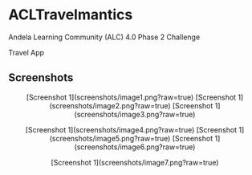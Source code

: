 # ACLTravelmantics
Andela Learning Community (ALC) 4.0 Phase 2 Challenge

Travel App


## Screenshots
<p align="center">
[Screenshot 1](screenshots/image1.png?raw=true)
[Screenshot 1](screenshots/image2.png?raw=true)
[Screenshot 1](screenshots/image3.png?raw=true)
</p>

<p align="center">
[Screenshot 1](screenshots/image4.png?raw=true)
[Screenshot 1](screenshots/image5.png?raw=true)
[Screenshot 1](screenshots/image6.png?raw=true)
</p>
<p align="center">
[Screenshot 1](screenshots/image7.png?raw=true)
